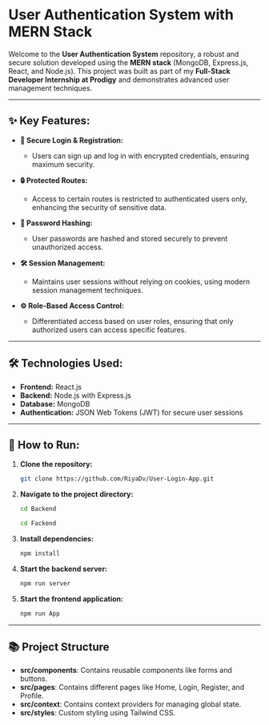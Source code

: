 # **User Authentication System with MERN Stack**

Welcome to the **User Authentication System** repository, a robust and secure solution developed using the **MERN stack** (MongoDB, Express.js, React, and Node.js). This project was built as part of my **Full-Stack Developer Internship at Prodigy** and demonstrates advanced user management techniques.

---

## **✨ Key Features:**

- **🔐 Secure Login & Registration:**
  - Users can sign up and log in with encrypted credentials, ensuring maximum security.

- **🔒 Protected Routes:**
  - Access to certain routes is restricted to authenticated users only, enhancing the security of sensitive data.

- **🔑 Password Hashing:**
  - User passwords are hashed and stored securely to prevent unauthorized access.

- **🛠️ Session Management:**
  - Maintains user sessions without relying on cookies, using modern session management techniques.

- **⚙️ Role-Based Access Control:**
  - Differentiated access based on user roles, ensuring that only authorized users can access specific features.

---

## **🛠️ Technologies Used:**

- **Frontend:** React.js
- **Backend:** Node.js with Express.js
- **Database:** MongoDB
- **Authentication:** JSON Web Tokens (JWT) for secure user sessions

---

## **🚀 How to Run:**

1. **Clone the repository:**
   ```bash
   git clone https://github.com/RiyaDv/User-Login-App.git
   ```

2. **Navigate to the project directory:**
   ```bash
   cd Backend
   ```
   ```bash
   cd Fackend
   ```

3. **Install dependencies:**
   ```bash
   npm install
   ```

4. **Start the backend server:**
   ```bash
   npm run server
   ```

5. **Start the frontend application:**
   ```bash
   npm run App
   ```

---

## 📚 **Project Structure**

- **src/components**: Contains reusable components like forms and buttons.
- **src/pages**: Contains different pages like Home, Login, Register, and Profile.
- **src/context**: Contains context providers for managing global state.
- **src/styles**: Custom styling using Tailwind CSS.

